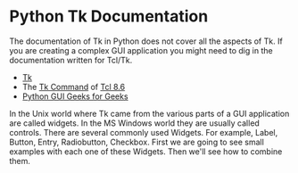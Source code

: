 # Python Tk Documentation

The documentation of Tk in Python does not cover all the aspects of Tk. If you are creating a complex GUI
application you might need to dig in the documentation written for Tcl/Tk.


* [Tk](https://docs.python.org/library/tk.html)
* The [Tk Command](https://www.tcl.tk/man/tcl8.6/TkCmd/contents.htm) of [Tcl 8.6](https://www.tcl.tk/man/tcl8.6/)
* [Python GUI Geeks for Geeks](https://www.geeksforgeeks.org/python-gui-tkinter/)



In the Unix world where Tk came from the various parts of a GUI application are called widgets. In the MS Windows world
they are usually called controls. There are several commonly used Widgets. For example, Label, Button, Entry, Radiobutton, Checkbox.
First we are going to see small examples with each one of these Widgets. Then we'll see how to combine them.



